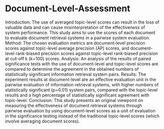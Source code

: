 # Document-Level-Assessment
Introduction: The use of averaged topic-level scores can result in the loss of valuable data and can cause misinterpretation of the effectiveness of system performance. This study aims to use the scores of each document to evaluate document retrieval systems in a pairwise system evaluation.
Method: The chosen evaluation metrics are document-level precision scores against topic-level average precision (AP) scores, and document-level rank-biased precision scores against topic-level rank-biased precision at cut-off k (k=100) scores.
Analysis: An analysis of the results of paired significance tests with the use of document-level and topic-level scores are compared to determine the agreement in the obtained numbers of statistically significant information retrieval system pairs. 
Results: The experiment results at document-level are an effective evaluation unit in the pairwise evaluation of information retrieval systems, with higher numbers of statistically significant (p=0.01) system pairs, compared with the topic-level results and a high percentage of statistically significant agreement with topic-level.
Conclusion: This study presents an original viewpoint on measuring the effectiveness of document retrieval systems through pairwise evaluation by using document-level scores as a unit of evaluation in the significance testing instead of the traditional topic-level scores (which involve averaging document scores).
